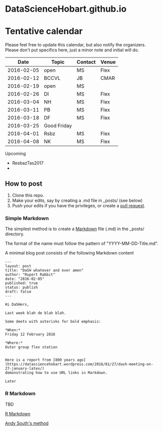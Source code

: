 # DataScienceHobart.github.io

# Tentative calendar 

Please feel free to update this calendar, but also notify the organizers. Please don't put specifics here, just a minor note and initial will do. 

Date       | Topic | Contact | Venue |
-----------|-------|---------|-------|
2016-02-05 | open  | MS      | Flex  |  
2016-02-12 | BCCVL | JB      | CMAR  |
2016-02-19 | open  | MS      |       |
2016-02-26 |  DI   | MS      | Flex  |
2016-03-04 |  NH   | MS      | Flex  |
2016-03-11 |  PB   | MS      | Flex  |
2016-03-18 |  DF   | MS      | Flex  |
2016-03-25 |  Good Friday |  |  |
2016-04-01 |  Rsbz | MS      | Flex  |
2016-04-08 | NK    | MS      | Flex |
Upcoming

* ResbazTas2017 
* 

## How to post

1. Clone this repo. 
2. Make your edits, say by creating a .md file in _posts/ (see below)
3. Push your edits if you have the privileges, or create a [pull request](https://help.github.com/articles/creating-a-pull-request/). 

### Simple Markdown 

The simplest method is to create a [Markdown](https://daringfireball.net/projects/markdown/) file (.md) in the _posts/ directory. 

The format of the name must follow the pattern of "YYYY-MM-DD-Title.md". 

A minimal blog post consists of the following Markdown content

```
---
layout: post
title: "DaSH whatever and ever amen"
author: "Rupert Rabbit"
date: "2816-02-05"
published: true
status: publish
draft: false
---
 
Hi DaSHers, 

Last week blah de blah blah. 

Some deets with asterisks for bold emphasis: 

*When:*
Friday 12 February 2816

*Where:*
Outer group flex station


Here is a report from [800 years ago](https://datasciencehobart.wordpress.com/2016/01/27/dash-meeting-on-27-january-latex/) 
demonstrating how to use URL links in Markdown.  

Later
```
### R Markdown 

TBD

[R Markdown](rmarkdown.rstudio.com/)

[Andy South's method](http://andysouth.github.io/blog-setup/)


